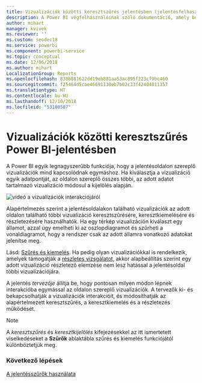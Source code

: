 ```yaml
---
title: Vizualizációk közötti keresztszűrés jelentésben (jelentésfelhasználók számára)
description: A Power BI végfelhasználóinak szóló dokumentáció, amely bemutatja, hogyan működnek a vizualizációk egy jelentésoldalon.
author: mihart
manager: kvivek
ms.reviewer: ''
ms.custom: seodec18
ms.service: powerbi
ms.component: powerbi-service
ms.topic: conceptual
ms.date: 12/06/2018
ms.author: mihart
LocalizationGroup: Reports
ms.openlocfilehash: 838b881622dd19eb881aa53ac895f223cf9bc460
ms.sourcegitcommit: f25464d5cae46691130eb7b02c33f42404011357
ms.translationtype: HT
ms.contentlocale: hu-HU
ms.lasthandoff: 12/10/2018
ms.locfileid: "53180507"
---
```

# <a name="how-visuals-cross-filter-each-other-in-a-power-bi-report"></a>Vizualizációk közötti keresztszűrés Power BI-jelentésben
A Power BI egyik legnagyszerűbb funkciója, hogy a jelentésoldalon szereplő vizualizációk mind kapcsolódnak egymáshoz. Ha kiválasztja a vizualizáció egyik adatpontját, az oldalon szereplő összes többi, az adott adatot tartalmazó vizualizáció módosul a kijelölés alapján. 

![videó a vizualizációk interakciójáról](media/end-user-interactions/interactions.gif)

Alapértelmezés szerint a jelentésoldalakon található vizualizációk az adott oldalon található többi vizualizáció keresztszűrésére, keresztkiemelésére és részletezésére használhatók. Ha egy térkép vizualizáción kiválaszt egy államot, azzal úgy emelheti ki az oszlopdiagramot és szűrheti a vonaldiagramot, hogy a rendszer csak az adott államra vonatkozó adatokat jelenítse meg.

Lásd: [Szűrés és kiemelés](../power-bi-reports-filters-and-highlighting.md). Ha pedig olyan vizualizációkkal is rendelkezik, amelyek támogatják a [részletes vizsgálatot](../power-bi-visualization-drill-down.md), akkor alapbeállítás szerint egy adott vizualizáció részletező elemzése nem lesz hatással a jelentésoldal többi vizualizációjára. 

A jelentés *tervezője* állítja be, hogy pontosan milyen módon lépnek interakcióba egymással az oldalon szereplő vizualizációk. A tervezők ki- és bekapcsolhatják a vizualizációk interakcióit, és módosíthatják az alapértelmezett keresztszűrés, a keresztkiemelés és a részletezés működését.
  
> [!NOTE]
> A *keresztszűrés* és *keresztkijelölés* kifejezésekkel az itt ismertetett viselkedéseket a **Szűrők** ablaktábla szűrés és kiemelés funkciójától különböztetjük meg.  

### <a name="next-steps"></a>Következő lépések
[A jelentésszűrők használata](../power-bi-how-to-report-filter.md)

